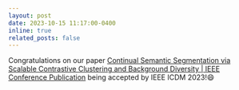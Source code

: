 ```yaml
---
layout: post
date: 2023-10-15 11:17:00-0400
inline: true
related_posts: false
---
```

Congratulations on our paper [Continual Semantic Segmentation via Scalable Contrastive Clustering and Background Diversity | IEEE Conference Publication](https://ieeexplore.ieee.org/document/10415751) being accepted by IEEE ICDM 2023!😄
